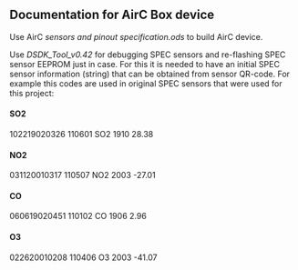 ## Documentation for AirC Box device

Use AirC *sensors and pinout specification.ods* to build AirC device.

Use *DSDK_Tool_v0.42* for debugging SPEC sensors and re-flashing SPEC sensor EEPROM just in case.
For this it is needed to have an initial SPEC sensor 
information (string) that can be obtained from sensor QR-code.
For example this codes are used in original SPEC sensors that 
were used for this project:

#### SO2

102219020326 110601 SO2 1910 28.38

#### NO2

031120010317 110507 NO2 2003 -27.01

#### CO

060619020451 110102 CO 1906 2.96

#### O3

022620010208 110406 O3 2003 -41.07